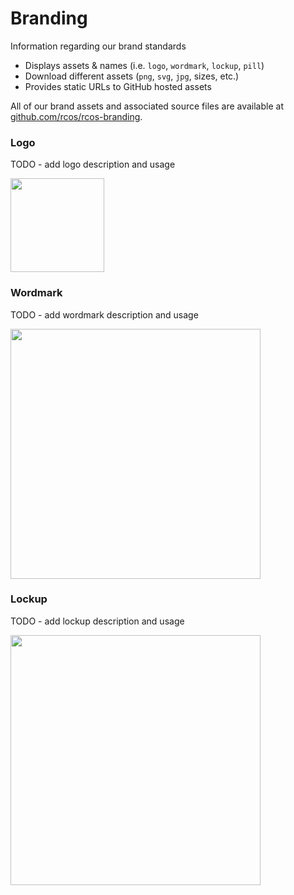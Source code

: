 # Branding

Information regarding our brand standards

- Displays assets & names (i.e. `logo`, `wordmark`, `lockup`, `pill`)
- Download different assets (`png`, `svg`, `jpg`, sizes, etc.)
- Provides static URLs to GitHub hosted assets

All of our brand assets and associated source files are available at [github.com/rcos/rcos-branding](https://github.com/rcos/rcos-branding).

### Logo

<p>
TODO - add logo description and usage
</p>

<img src="https://raw.githubusercontent.com/rcos/rcos-branding/master/img/logo_red.png" width="150px">

### Wordmark

<p>
TODO - add wordmark description and usage
</p>

<img src="https://raw.githubusercontent.com/rcos/rcos-branding/master/img/wordmark_red.png" width="400px">

### Lockup

<p>
TODO - add lockup description and usage
</p>

<img src="https://raw.githubusercontent.com/rcos/rcos-branding/master/img/lockup_red.png" width="400px">
